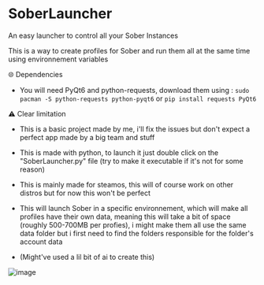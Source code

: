 # SoberLauncher
An easy launcher to control all your Sober Instances

This is a way to create profiles for Sober and run them all at the same time using environnement variables

🌐 Dependencies
- You will need PyQt6 and python-requests, download them using :
`sudo pacman -S python-requests python-pyqt6` or
`pip install requests PyQt6`

⚠️ Clear limitation
- This is a basic project made by me, i'll fix the issues but don't expect a perfect app made by a big team and stuff
- This is made with python, to launch it just double click on the "SoberLauncher.py" file (try to make it executable if it's not for some reason)
- This is mainly made for steamos, this will of course work on other distros but for now this won't be perfect
- This will launch Sober in a specific environnement, which will make all profiles have their own data, meaning this will take a bit of space (roughly 500-700MB per profies), i might make them all use the same data folder but i first need to find the folders responsible for the folder's account data

- (Might've used a lil bit of ai to create this)



![image](https://github.com/user-attachments/assets/db1608d7-e819-4af9-87ed-3923a1204250)
